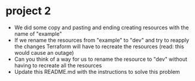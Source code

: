 # project 2

- We did some copy and pasting and ending creating resources with the name of "example"
- If we rename the resources from "example" to "dev" and try to reapply the changes Terraform will have to recreate the resources (read: this would cause an outage)
- Can you think of a way for us to rename the resource to "dev" without having to recreate all the resources
- Update this README.md with the instructions to solve this problem
